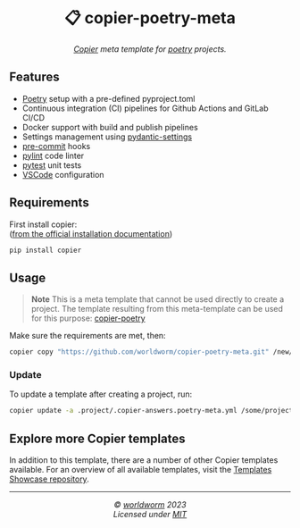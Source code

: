 <h1 align="center">📋 copier-poetry-meta</h1>
<p align="center">
  <i><a href="https://github.com/copier-org/copier">Copier</a> meta template for <a href="https://github.com/python-poetry/poetry">poetry</a> projects.</i>
</p>


<!-- Place https://shields.io/ badges here -->

## Features
- [Poetry](https://github.com/python-poetry/poetry) setup with a pre-defined pyproject.toml
- Continuous integration (CI) pipelines for Github Actions and GitLab CI/CD
- Docker support with build and publish pipelines
- Settings management using [pydantic-settings](https://github.com/pydantic/pydantic-settings)
- [pre-commit](https://github.com/pre-commit/pre-commit) hooks
- [pylint](https://github.com/pylint-dev/pylint) code linter
- [pytest](https://github.com/pytest-dev/pytest/) unit tests
- [VSCode](https://github.com/microsoft/vscode) configuration


## Requirements
First install copier:<br>
([from the official installation documentation](https://copier.readthedocs.io/en/stable/#installation))
```bash
pip install copier
```


## Usage
> **Note**
> This is a meta template that cannot be used directly to create a project.
> The template resulting from this meta-template can be used for this purpose: [copier-poetry](https://github.com/worldworm/copier-poetry)

Make sure the requirements are met, then:
```bash
copier copy "https://github.com/worldworm/copier-poetry-meta.git" /new/project/path
```

### Update
To update a template after creating a project, run:
```bash
copier update -a .project/.copier-answers.poetry-meta.yml /some/project/path
```

## Explore more Copier templates
In addition to this template, there are a number of other Copier templates available. For an overview of all available templates, visit the [Templates Showcase repository](https://github.com/worldworm/copier-showcase).

---
<p align="center">
  <i>© <a href="https://github.com/worldworm">worldworm</a> 2023</i><br>
  <i>Licensed under <a href="https://github.com/worldworm/copier-poetry-meta/blob/main/LICENSE">MIT</a></i><br>
</p>
